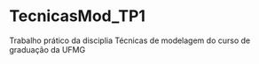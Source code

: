 # TecnicasMod_TP1
Trabalho prático da disciplia Técnicas de modelagem do curso de graduação da UFMG
